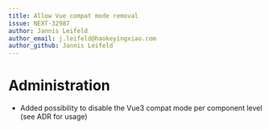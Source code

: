 ```yaml
---
title: Allow Vue compat mode removal
issue: NEXT-32987
author: Jannis Leifeld
author_email: j.leifeld@haokeyingxiao.com
author_github: Jannis Leifeld
---
```

# Administration
* Added possibility to disable the Vue3 compat mode per component level (see ADR for usage)
